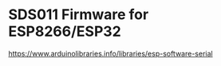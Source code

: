 # SDS011 Firmware for ESP8266/ESP32

https://www.arduinolibraries.info/libraries/esp-software-serial